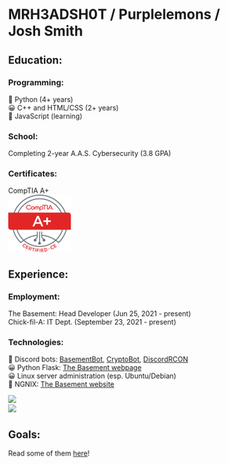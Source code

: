 # MRH3ADSH0T / Purplelemons / Josh Smith

## Education:
### Programming:
💖 Python (4+ years)\
😀 C++ and HTML/CSS (2+ years)\
🤔 JavaScript (learning)

### School:
Completing 2-year A.A.S. Cybersecurity (3.8 GPA)

### Certificates:
CompTIA A+\
<img src="Aplus Logo Certified CE.png" alt="Aplus Logo Certified CE" width="128"/>

## Experience:
### Employment:
The Basement: Head Developer (Jun 25, 2021 - present)\
Chick-fil-A: IT Dept. (September 23, 2021 - present)

### Technologies:
💖 Discord bots: [BasementBot](https://github.com/purplelemons-dev/basementbot), [CryptoBot](https://github.com/purplelemons-dev/380-crypto-center), [DiscordRCON](https://github.com/purplelemons-dev/discordRCON)\
😀 Python Flask: [The Basement webpage](https://thebasement.group/)\
😀 Linux server administration (esp. Ubuntu/Debian)\
🤔 NGNIX: [The Basement website](https://hub.thebasement.group/)

![](https://github-readme-stats.vercel.app/api?username=purplelemons-dev&count_private=true&show_icons=true&theme=vue-dark)\
![](https://github-readme-stats.vercel.app/api/top-langs/?username=purplelemons-dev&layout=compact&show_icons=true&theme=vue-dark)

## Goals:
Read some of them [here](https://github.com/users/purplelemons-dev/projects/1)!

